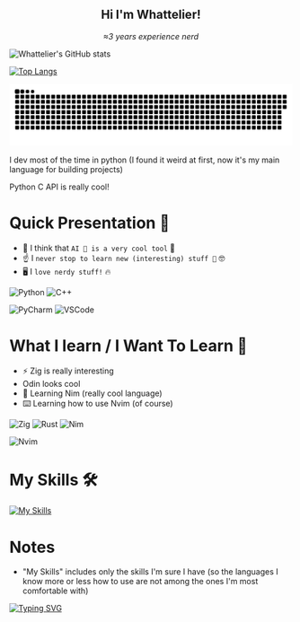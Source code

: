<h2 align="center">Hi I'm <strong>Whattelier</strong>!</h2>

<p align="center"><i>≈3 years experience nerd</i></p>

![Whattelier's GitHub stats](https://github-readme-stats.vercel.app/api?username=Whattelier&show_icons=true&theme=onedark)

[![Top Langs](https://github-readme-stats-git-masterrstaa-rickstaa.vercel.app/api/top-langs/?username=Whattelier&theme=onedark)](https://github.com/Whattelier/github-readme-stats)

<img alt="Contributions Snake 🐍" src="https://raw.githubusercontent.com/Whattelier/Whattelier/output/github-contribution-grid-snake-dark.svg" />

I dev most of the time in python (I found it weird at first, now it's my main language for building projects)

Python C API is really cool!

# Quick Presentation 👋
- 👀 I think that `AI 🤖 is a very cool tool` 💪
- ☝️ I `never stop to learn new (interesting) stuff 📖` 🤓
- 🖥️ I `love nerdy stuff!` 🔥 

![Python](https://img.shields.io/badge/Python-FFD43B?style=for-the-badge&logo=python&logoColor=blue)
![C++](https://img.shields.io/badge/C%2B%2B-00599C?style=for-the-badge&logo=c%2B%2B&logoColor=white)

![PyCharm](https://img.shields.io/badge/PyCharm-000000.svg?&style=for-the-badge&logo=PyCharm&logoColor=white)
![VSCode](https://img.shields.io/badge/VSCode-0078D4?style=for-the-badge&logo=visual%20studio%20code&logoColor=white)

# What I learn / I Want To Learn 📖
- ⚡ Zig is really interesting
- Odin looks cool
- 👑 Learning Nim (really cool language)
- ⌨️ Learning how to use Nvim (of course)

![Zig](https://img.shields.io/badge/zig-F7A41D?style=for-the-badge&logo=zig&logoColor=white)
![Rust](https://img.shields.io/badge/Rust-black?style=for-the-badge&logo=rust&logoColor=#E57324)
![Nim](https://img.shields.io/badge/Nim-FFE953?style=for-the-badge&logo=nim&logoColor=black)

![Nvim](https://img.shields.io/badge/NeoVim-%2357A143.svg?&style=for-the-badge&logo=neovim&logoColor=white)

# My Skills 🛠️
[![My Skills](https://skillicons.dev/icons?i=python,cpp)](https://skillicons.dev)

# Notes
- "My Skills" includes only the skills I'm sure I have (so the languages I know more or less how to use are not among the ones I'm most comfortable with)

[![Typing SVG](https://readme-typing-svg.demolab.com?font=JetBrains+Mono&weight=500&size=13&duration=3000&pause=500&color=6AAB73&random=false&width=435&lines=%22Hi+I'm+Whattelier!%22;%22%E2%89%882.5+years+experience+nerd%22)](https://git.io/typing-svg)

